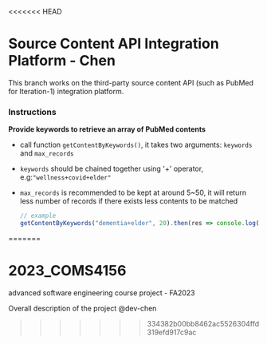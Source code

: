 <<<<<<< HEAD
# Source Content API Integration Platform - Chen

This branch works on the third-party source content API (such as PubMed for Iteration-1) integration platform.

### Instructions

**Provide keywords to retrieve an array of PubMed contents**

* call function `getContentByKeywords()`, it takes two arguments: `keywords` and `max_records`
* `keywords` should be chained together using '+' operator, e.g:`"wellness+covid+elder"`
* `max_records` is recommended to be kept at around 5~50, it will return less number of records if there exists less contents to be matched

  ```javascript
  // example
  getContentByKeywords("dementia+elder", 20).then(res => console.log(res));
  ```
=======
# 2023_COMS4156

advanced software engineering course project - FA2023

Overall description of the project @dev-chen
>>>>>>> 334382b00bb8462ac5526304ffd319efd917c9ac
